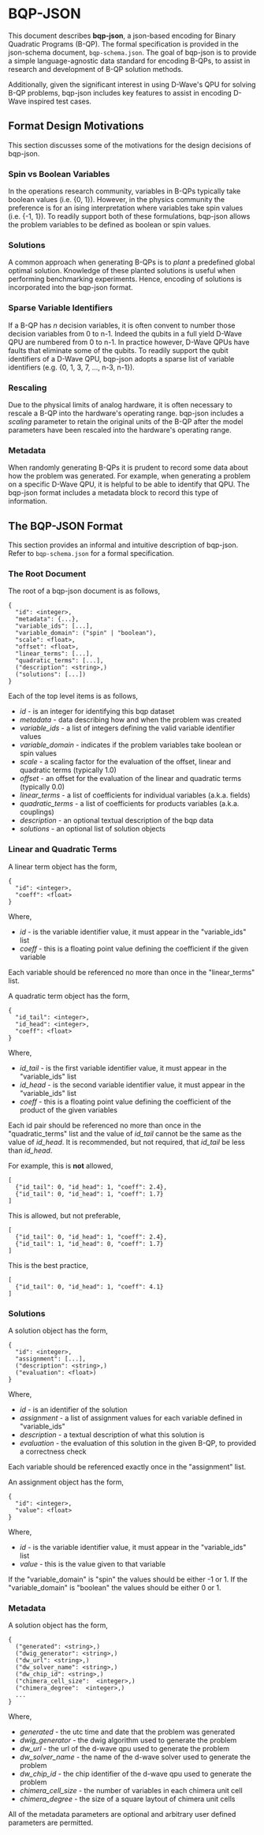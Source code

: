 # BQP-JSON

This document describes __bqp-json__, a json-based encoding for Binary Quadratic Programs (B-QP).  The formal specification is provided in the json-schema document, `bqp-schema.json`.  The goal of bqp-json is to provide a simple language-agnostic data standard for encoding B-QPs, to assist in research and development of B-QP solution methods.

Additionally, given the significant interest in using D-Wave's QPU for solving B-QP problems, bqp-json includes key features to assist in encoding D-Wave inspired test cases.

## Format Design Motivations

This section discusses some of the motivations for the design decisions of bqp-json.

### Spin vs Boolean Variables

In the operations research community, variables in B-QPs typically take boolean values (i.e. {0, 1}).  However, in the physics community the preference is for an ising interpretation where variables take spin values (i.e. {-1, 1}).  To readily support both of these formulations, bqp-json allows the problem variables to be defined as boolean or spin values.

### Solutions

A common approach when generating B-QPs is to _plant_ a predefined global optimal solution.  Knowledge of these planted solutions is useful when performing benchmarking experiments.  Hence, encoding of solutions is incorporated into the bqp-json format.

### Sparse Variable Identifiers

If a B-QP has _n_ decision variables, it is often convent to number those decision variables from 0 to n-1.  Indeed the qubits in a full yield D-Wave QPU are numbered from 0 to n-1.  In practice however, D-Wave QPUs have faults that eliminate some of the qubits.  To readily support the qubit identifiers of a D-Wave QPU, bqp-json adopts a sparse list of variable identifiers (e.g. {0, 1, 3, 7, ..., n-3, n-1}).

### Rescaling 

Due to the physical limits of analog hardware, it is often necessary to rescale a B-QP into the hardware's operating range.  bqp-json includes a _scaling_ parameter to retain the original units of the B-QP after the model parameters have been rescaled into the hardware's operating range.

### Metadata

When randomly generating B-QPs it is prudent to record some data about how the problem was generated.  For example, when generating a problem on a specific D-Wave QPU, it is helpful to be able to identify that QPU.  The bqp-json format includes a metadata block to record this type of information.


## The BQP-JSON Format

This section provides an informal and intuitive description of bqp-json.  Refer to `bqp-schema.json` for a formal specification.


### The Root Document

The root of a bqp-json document is as follows,
```
{
  "id": <integer>,
  "metadata": {...},
  "variable_ids": [...],
  "variable_domain": ("spin" | "boolean"),
  "scale": <float>,
  "offset": <float>,
  "linear_terms": [...],
  "quadratic_terms": [...],
  ("description": <string>,)
  ("solutions": [...])
}
```
Each of the top level items is as follows,
* _id_ - is an integer for identifying this bqp dataset
* _metadata_ - data describing how and when the problem was created
* _variable_ids_ - a list of integers defining the valid variable identifier values
* _variable_domain_ - indicates if the problem variables take boolean or spin values
* _scale_ - a scaling factor for the evaluation of the offset, linear and quadratic terms (typically 1.0)
* _offset_ - an offset for the evaluation of the linear and quadratic terms (typically 0.0)
* _linear_terms_ - a list of coefficients for individual variables (a.k.a. fields)
* _quadratic_terms_ - a list of coefficients for products variables (a.k.a. couplings)
* _description_ - an optional textual description of the bqp data 
* _solutions_ - an optional list of solution objects 


### Linear and Quadratic Terms

A linear term object has the form,
```
{
  "id": <integer>,
  "coeff": <float>
}
```
Where,
* _id_ - is the variable identifier value, it must appear in the "variable_ids" list
* _coeff_ - this is a floating point value defining the coefficient if the given variable

Each variable should be referenced no more than once in the "linear_terms" list.


A quadratic term object has the form,
```
{
  "id_tail": <integer>,
  "id_head": <integer>,
  "coeff": <float>
}
```
Where,
* _id_tail_ - is the first variable identifier value, it must appear in the "variable_ids" list
* _id_head_ - is the second variable identifier value, it must appear in the "variable_ids" list
* _coeff_ - this is a floating point value defining the coefficient of the product of the given variables

Each id pair should be referenced no more than once in the "quadratic_terms" list and the value of _id_tail_ cannot be the same as the value of _id_head_.  It is recommended, but not required, that _id_tail_ be less than _id_head_.

For example, this is __not__ allowed,
```
[
  {"id_tail": 0, "id_head": 1, "coeff": 2.4},
  {"id_tail": 0, "id_head": 1, "coeff": 1.7}
]
```
This is allowed, but not preferable,
```
[
  {"id_tail": 0, "id_head": 1, "coeff": 2.4},
  {"id_tail": 1, "id_head": 0, "coeff": 1.7}
]
```
This is the best practice,
```
[
  {"id_tail": 0, "id_head": 1, "coeff": 4.1}
]
```

### Solutions

A solution object has the form,
```
{
  "id": <integer>,
  "assignment": [...],
  ("description": <string>,)
  ("evaluation": <float>)
}
```
Where,
* _id_ - is an identifier of the solution
* _assignment_ - a list of assignment values for each variable defined in "variable_ids"
* _description_ - a textual description of what this solution is
* _evaluation_ - the evaluation of this solution in the given B-QP, to provided a correctness check

Each variable should be referenced exactly once in the "assignment" list.


An assignment object has the form,
```
{
  "id": <integer>,
  "value": <float>
}
```
Where,
* _id_ - is the variable identifier value, it must appear in the "variable_ids" list
* _value_ - this is the value given to that variable

If the "variable_domain" is "spin" the values should be either -1 or 1.
If the "variable_domain" is "boolean" the values should be either 0 or 1.


### Metadata
A solution object has the form,
```
{
  ("generated": <string>,)
  ("dwig_generator": <string>,)
  ("dw_url": <string>,)
  ("dw_solver_name": <string>,)
  ("dw_chip_id": <string>,)
  ("chimera_cell_size":  <integer>,)
  ("chimera_degree":  <integer>,)
  ...
}
```

Where,
* _generated_ - the utc time and date that the problem was generated
* _dwig_generator_ - the dwig algorithm used to generate the problem
* _dw_url_ - the url of the d-wave qpu used to generate the problem
* _dw_solver_name_ - the name of the d-wave solver used to generate the problem
* _dw_chip_id_ - the chip identifier of the d-wave qpu used to generate the problem
* _chimera_cell_size_ - the number of variables in each chimera unit cell
* _chimera_degree_ - the size of a square laytout of chimera unit cells

All of the metadata parameters are optional and arbitrary user defined parameters are permitted. 


